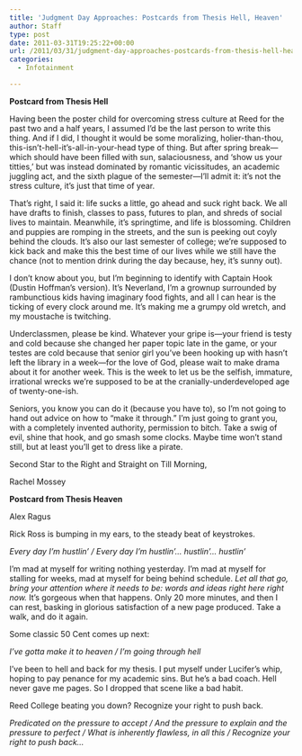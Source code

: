 ```yaml
---
title: 'Judgment Day Approaches: Postcards from Thesis Hell, Heaven'
author: Staff
type: post
date: 2011-03-31T19:25:22+00:00
url: /2011/03/31/judgment-day-approaches-postcards-from-thesis-hell-heaven/
categories:
  - Infotainment

---
```

**Postcard from Thesis Hell**

Having been the poster child for overcoming stress culture at Reed for the past two and a half years, I assumed I’d be the last person to write this thing. And if I did, I thought it would be some moralizing, holier-than-thou, this-isn’t-hell-it’s-all-in-your-head type of thing. But after spring break—which should have been filled with sun, salaciousness, and ‘show us your titties,’ but was instead dominated by romantic vicissitudes, an academic juggling act, and the sixth plague of the semester—I’ll admit it: it’s not the stress culture, it’s just that time of year.

That’s right, I said it: life sucks a little, go ahead and suck right back. We all have drafts to finish, classes to pass, futures to plan, and shreds of social lives to maintain. Meanwhile, it’s springtime, and life is blossoming. Children and puppies are romping in the streets, and the sun is peeking out coyly behind the clouds. It’s also our last semester of college; we’re supposed to kick back and make this the best time of our lives while we still have the chance (not to mention drink during the day because, hey, it’s sunny out).

I don’t know about you, but I’m beginning to identify with Captain Hook (Dustin Hoffman’s version). It’s Neverland, I’m a grownup surrounded by rambunctious kids having imaginary food fights, and all I can hear is the ticking of every clock around me. It’s making me a grumpy old wretch, and my moustache is twitching.

Underclassmen, please be kind. Whatever your gripe is—your friend is testy and cold because she changed her paper topic late in the game, or your testes are cold because that senior girl you’ve been hooking up with hasn’t left the library in a week—for the love of God, please wait to make drama about it for another week. This is the week to let us be the selfish, immature, irrational wrecks we’re supposed to be at the cranially-underdeveloped age of twenty-one-ish.

Seniors, you know you can do it (because you have to), so I’m not going to hand out advice on how to “make it through.” I’m just going to grant you, with a completely invented authority, permission to bitch. Take a swig of evil, shine that hook, and go smash some clocks. Maybe time won’t stand still, but at least you’ll get to dress like a pirate.

Second Star to the Right and Straight on Till Morning,
  
Rachel Mossey

**Postcard from Thesis Heaven**
  
Alex Ragus

Rick Ross is bumping in my ears, to the steady beat of keystrokes.

_Every day I’m hustlin’ / Every day I’m hustlin’&#8230; hustlin’&#8230; hustlin’_

I’m mad at myself for writing nothing yesterday. I’m mad at myself for stalling for weeks, mad at myself for being behind schedule. _Let all that go, bring your attention where it needs to be: words and ideas right here right now._ It’s gorgeous when that happens. Only 20 more minutes, and then I can rest, basking in glorious satisfaction of a new page produced. Take a walk, and do it again.

Some classic 50 Cent comes up next:

_I’ve gotta make it to heaven / I’m going through hell_

I’ve been to hell and back for my thesis. I put myself under Lucifer’s whip, hoping to pay penance for my academic sins. But he’s a bad coach. Hell never gave me pages. So I dropped that scene like a bad habit.

Reed College beating you down? Recognize your right to push back.

_Predicated on the pressure to accept / And the pressure to explain and the pressure to perfect / What is inherently flawless, in all this / Recognize your right to push back…_